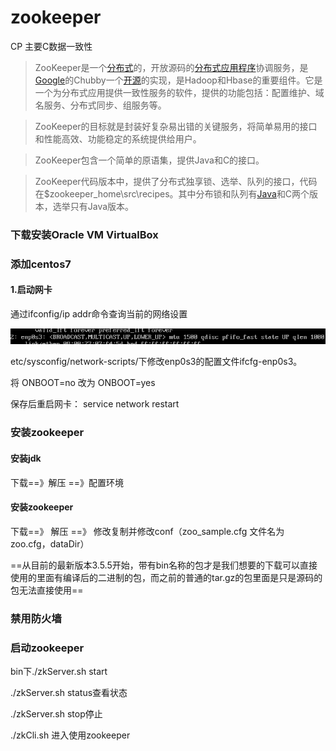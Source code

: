 # zookeeper

CP 主要C数据一致性

>ZooKeeper是一个[分布式](https://baike.baidu.com/item/分布式/19276232)的，开放源码的[分布式应用程序](https://baike.baidu.com/item/分布式应用程序/9854429)协调服务，是[Google](https://baike.baidu.com/item/Google)的Chubby一个[开源](https://baike.baidu.com/item/开源/246339)的实现，是Hadoop和Hbase的重要组件。它是一个为分布式应用提供一致性服务的软件，提供的功能包括：配置维护、域名服务、分布式同步、组服务等。

> ZooKeeper的目标就是封装好复杂易出错的关键服务，将简单易用的接口和性能高效、功能稳定的系统提供给用户。

> ZooKeeper包含一个简单的原语集，提供Java和C的接口。

> ZooKeeper代码版本中，提供了分布式独享锁、选举、队列的接口，代码在$zookeeper_home\src\recipes。其中分布锁和队列有[Java](https://baike.baidu.com/item/Java/85979)和C两个版本，选举只有Java版本。

### 下载安装Oracle VM VirtualBox

### 添加centos7

#### 1.启动网卡

通过ifconfig/ip addr命令查询当前的网络设置

![image-20200706225131485](../%E5%9B%BE%E7%89%87/ip%20addr.png)

etc/sysconfig/network-scripts/下修改enp0s3的配置文件ifcfg-enp0s3。

将 ONBOOT=no 改为 ONBOOT=yes

保存后重启网卡： service network restart

### 安装zookeeper

#### 安装jdk

下载==》解压 ==》配置环境

#### 安装zookeeper

下载==》 解压 ==》 修改复制并修改conf（zoo_sample.cfg 文件名为 zoo.cfg，dataDir）

==从目前的最新版本3.5.5开始，带有bin名称的包才是我们想要的下载可以直接使用的里面有编译后的二进制的包，而之前的普通的tar.gz的包里面是只是源码的包无法直接使用==

### 禁用防火墙

### 启动zookeeper

bin下./zkServer.sh  start 

./zkServer.sh  status查看状态

./zkServer.sh  stop停止

./zkCli.sh 进入使用zookeeper

